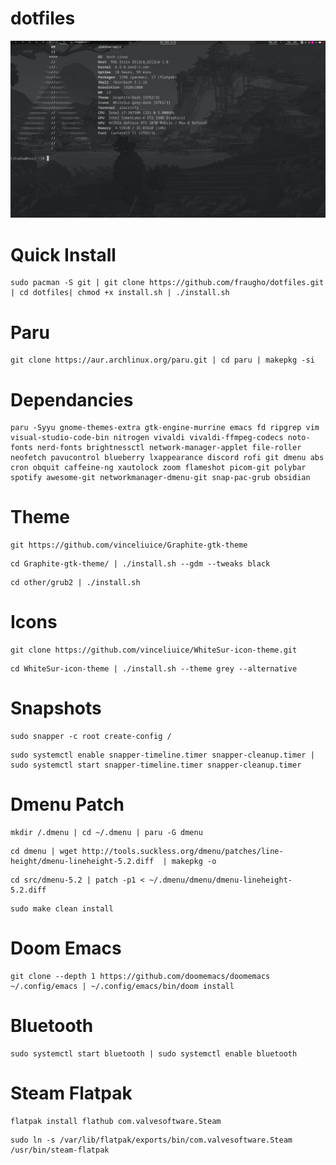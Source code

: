 # dotfiles
![Screenshot](unix-screenshot.png)

# Quick Install
```
sudo pacman -S git | git clone https://github.com/fraugho/dotfiles.git | cd dotfiles| chmod +x install.sh | ./install.sh
```

# Paru

```
git clone https://aur.archlinux.org/paru.git | cd paru | makepkg -si
```

# Dependancies

```
paru -Syyu gnome-themes-extra gtk-engine-murrine emacs fd ripgrep vim visual-studio-code-bin nitrogen vivaldi vivaldi-ffmpeg-codecs noto-fonts nerd-fonts brightnessctl network-manager-applet file-roller neofetch pavucontrol blueberry lxappearance discord rofi git dmenu abs cron obquit caffeine-ng xautolock zoom flameshot picom-git polybar spotify awesome-git networkmanager-dmenu-git snap-pac-grub obsidian
```

# Theme

```
git https://github.com/vinceliuice/Graphite-gtk-theme
```
```
cd Graphite-gtk-theme/ | ./install.sh --gdm --tweaks black
```
```
cd other/grub2 | ./install.sh
```

# Icons

```
git clone https://github.com/vinceliuice/WhiteSur-icon-theme.git
```
```
cd WhiteSur-icon-theme | ./install.sh --theme grey --alternative
```

# Snapshots

```
sudo snapper -c root create-config /
```
```
sudo systemctl enable snapper-timeline.timer snapper-cleanup.timer | sudo systemctl start snapper-timeline.timer snapper-cleanup.timer
```

# Dmenu Patch

```
mkdir /.dmenu | cd ~/.dmenu | paru -G dmenu
```
```
cd dmenu | wget http://tools.suckless.org/dmenu/patches/line-height/dmenu-lineheight-5.2.diff  | makepkg -o
```
```
cd src/dmenu-5.2 | patch -p1 < ~/.dmenu/dmenu/dmenu-lineheight-5.2.diff
```
```
sudo make clean install
```

# Doom Emacs

```
git clone --depth 1 https://github.com/doomemacs/doomemacs ~/.config/emacs | ~/.config/emacs/bin/doom install
```

# Bluetooth

```
sudo systemctl start bluetooth | sudo systemctl enable bluetooth
```

# Steam Flatpak

```
flatpak install flathub com.valvesoftware.Steam
```
```
sudo ln -s /var/lib/flatpak/exports/bin/com.valvesoftware.Steam /usr/bin/steam-flatpak
```
